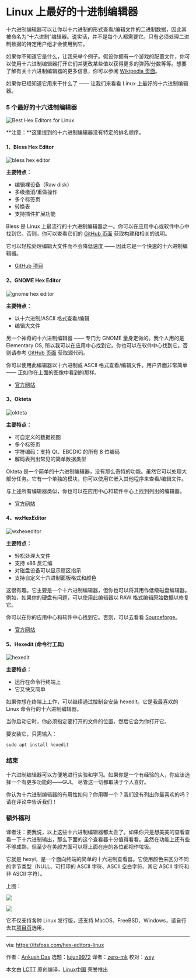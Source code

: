 [#]: collector: "lujun9972"
[#]: translator: "zero-mk"
[#]: reviewer: "wxy"
[#]: publisher: "wxy"
[#]: url: "https://linux.cn/article-10614-1.html"
[#]: subject: "Top Hex Editors for Linux"
[#]: via: "https://itsfoss.com/hex-editors-linux"
[#]: author: "Ankush Das https://itsfoss.com/author/ankush/"

Linux 上最好的十进制编辑器
======

十六进制编辑器可以让你以十六进制的形式查看/编辑文件的二进制数据，因此其被命名为“十六进制”编辑器。说实话，并不是每个人都需要它。只有必须处理二进制数据的特定用户组才会使用到它。

如果你不知道它是什么，让我来举个例子。假设你拥有一个游戏的配置文件，你可以使用十六进制编辑器打开它们并更改某些值以获得更多的弹药/分数等等。想要了解有关十六进制编辑器的更多信息，你可以参阅 [Wikipedia 页面][1]。

如果你已经知道它用来干什么了 —— 让我们来看看 Linux 上最好的十六进制编辑器。

### 5 个最好的十六进制编辑器

![Best Hex Editors for Linux][2]

**注意：**这里提到的十六进制编辑器没有特定的排名顺序。

#### 1、Bless Hex Editor

![bless hex editor][3]

**主要特点：**

  * 编辑裸设备（Raw disk）
  * 多级撤消/重做操作
  * 多个标签页
  * 转换表
  * 支持插件扩展功能

Bless 是 Linux 上最流行的十六进制编辑器之一。你可以在应用中心或软件中心中找到它。否则，你可以查看它们的 [GitHub 页面][4] 获取构建和相关的说明。

它可以轻松处理编辑大文件而不会降低速度 —— 因此它是一个快速的十六进制编辑器。

- [GitHub 项目](https://github.com/bwrsandman/Bless)

#### 2、GNOME Hex Editor

![gnome hex editor][5]

**主要特点：**

  * 以十六进制/ASCII 格式查看/编辑
  * 编辑大文件

另一个神奇的十六进制编辑器 —— 专门为 GNOME 量身定做的。我个人用的是 Elementary OS, 所以我可以在应用中心找到它。你也可以在软件中心找到它。否则请参考 [GitHub 页面][6] 获取源代码。

你可以使用此编辑器以十六进制或 ASCII 格式查看/编辑文件。用户界面非常简单 —— 正如你在上面的图像中看到的那样。

- [官方网站](https://wiki.gnome.org/Apps/Ghex)

#### 3、Okteta

![okteta][7]

**主要特点：** 

  * 可自定义的数据视图
  * 多个标签页
  * 字符编码：支持 Qt、EBCDIC 的所有 8 位编码
  * 解码表列出常见的简单数据类型

Okteta 是一个简单的十六进制编辑器，没有那么奇特的功能。虽然它可以处理大部分任务。它有一个单独的模块，你可以使用它嵌入其他程序来查看/编辑文件。

与上述所有编辑器类似，你也可以在应用中心和软件中心上找到列出的编辑器。

- [官方网站](https://www.kde.org/applications/utilities/okteta/)

#### 4、wxHexEditor

![wxhexeditor][8]

**主要特点：**

  * 轻松处理大文件
  * 支持 x86 反汇编
  * 对磁盘设备可以显示扇区指示
  * 支持自定义十六进制面板格式和颜色

这很有趣。它主要是一个十六进制编辑器，但你也可以将其用作低级磁盘编辑器。例如，如果你的硬盘有问题，可以使用此编辑器以 RAW 格式编辑原始数据以修复它。

你可以在你的应用中心和软件中心找到它。否则，可以去看看 [Sourceforge][9]。

- [官方网站](http://www.wxhexeditor.org/home.php)

#### 5、Hexedit (命令行工具)

![hexedit][10]

**主要特点：**

  * 运行在命令行终端上
  * 它又快又简单

如果你想在终端上工作，可以继续通过控制台安装 hexedit。它是我最喜欢的 Linux 命令行的十六进制编辑器。

当你启动它时，你必须指定要打开的文件的位置，然后它会为你打开它。

要安装它，只需输入：

```
sudo apt install hexedit
```

### 结束

十六进制编辑器可以方便地进行实验和学习。如果你是一个有经验的人，你应该选择一个有更多功能的——GUI。 尽管这一切都取决于个人喜好。

你认为十六进制编辑器的有用性如何？你用哪一个？我们没有列出你最喜欢的吗？请在评论中告诉我们！

### 额外福利

译者注：要我说，以上这些十六进制编辑器都太丑了。如果你只是想美美的查看查看一下十六进制输出，那么下面的这个查看器十分值得看看。虽然在功能上还有些不够成熟，但至少在美颜方面可以将上面在座的各位都视作垃圾。

它就是 hexyl，是一个面向终端的简单的十六进制查看器。它使用颜色来区分不同的字节类型（NULL、可打印的 ASCII 字符、ASCII 空白字符、其它 ASCII 字符和非 ASCII 字符）。

上图：

![](https://camo.githubusercontent.com/1f71ee7031e1962b23f21c8cc89cb837e1201238/68747470733a2f2f692e696d6775722e636f6d2f4d574f3975534c2e706e67)

![](https://camo.githubusercontent.com/2c7114d1b3159fc91e6c1e289e23b79d1186c6d5/68747470733a2f2f692e696d6775722e636f6d2f447037576e637a2e706e67)

它不仅支持各种 Linux 发行版，还支持 MacOS、FreeBSD、Windows，请自行去其[项目页](https://github.com/sharkdp/hexyl)选用， 

--------------------------------------------------------------------------------

via: https://itsfoss.com/hex-editors-linux

作者：[Ankush Das][a]
选题：[lujun9972][b]
译者：[zero-mk](https://github.com/zero-mk)
校对：[wxy](https://github.com/wxy)

本文由 [LCTT](https://github.com/LCTT/TranslateProject) 原创编译，[Linux中国](https://linux.cn/) 荣誉推出

[a]: https://itsfoss.com/author/ankush/
[b]: https://github.com/lujun9972
[1]: https://en.wikipedia.org/wiki/Hex_editor
[2]: https://i1.wp.com/itsfoss.com/wp-content/uploads/2019/01/Linux-hex-editors-800x450.jpeg?resize=800%2C450&ssl=1
[3]: https://i2.wp.com/itsfoss.com/wp-content/uploads/2019/01/bless-hex-editor.jpg?ssl=1
[4]: https://github.com/bwrsandman/Bless
[5]: https://i0.wp.com/itsfoss.com/wp-content/uploads/2019/01/ghex-hex-editor.jpg?ssl=1
[6]: https://github.com/GNOME/ghex
[7]: https://i1.wp.com/itsfoss.com/wp-content/uploads/2019/01/okteta-hex-editor-800x466.jpg?resize=800%2C466&ssl=1
[8]: https://i1.wp.com/itsfoss.com/wp-content/uploads/2019/01/wxhexeditor.jpg?ssl=1
[9]: https://sourceforge.net/projects/wxhexeditor/
[10]: https://i2.wp.com/itsfoss.com/wp-content/uploads/2019/01/hexedit-console.jpg?resize=800%2C566&ssl=1
[11]: https://i2.wp.com/itsfoss.com/wp-content/uploads/2019/01/Linux-hex-editors.jpeg?fit=800%2C450&ssl=1

